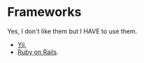 # Frameworks

Yes, I don't like them but I HAVE to use them.

* [Yii](/msg/it/code/fw/yii),
* [Ruby on Rails](/msg/it/code/fw/ror).
